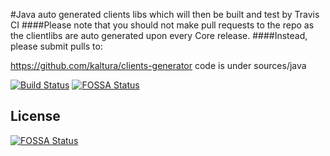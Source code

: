 #Java auto generated clients libs which will then be built and test by Travis CI
####Please note that you should not make pull requests to the repo as the clientlibs are auto generated upon every Core release.
####Instead, please submit pulls to:

https://github.com/kaltura/clients-generator
code is under sources/java

[![Build Status](https://travis-ci.org/kaltura/KalturaGeneratedAPIClientsJava.svg?branch=master)](https://travis-ci.org/kaltura/KalturaGeneratedAPIClientsJava)
[![FOSSA Status](https://app.fossa.io/api/projects/git%2Bgithub.com%2Fkaltura%2FKalturaGeneratedAPIClientsJava.svg?type=shield)](https://app.fossa.io/projects/git%2Bgithub.com%2Fkaltura%2FKalturaGeneratedAPIClientsJava?ref=badge_shield)



## License
[![FOSSA Status](https://app.fossa.io/api/projects/git%2Bgithub.com%2Fkaltura%2FKalturaGeneratedAPIClientsJava.svg?type=large)](https://app.fossa.io/projects/git%2Bgithub.com%2Fkaltura%2FKalturaGeneratedAPIClientsJava?ref=badge_large)